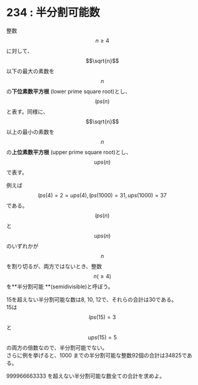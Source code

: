 # 234 : 半分割可能数

整数$$n \geq 4$$に対して、$$\sqrt{n}$$以下の最大の素数を$$n$$の**下位素数平方根** (lower prime square root)とし、$$lps(n)$$と表す。同様に、$$\sqrt{n}$$以上の最小の素数を$$n$$の**上位素数平方根** (upper prime square root)とし、$$ups(n)$$で表す。

例えば$$lps(4) = 2 = ups(4), lps(1000) = 31, ups(1000) = 37$$である。\
$$lps(n)$$と$$ups(n)$$のいずれかが$$n$$を割り切るが、両方ではないとき、整数$$n (\geq 4)$$を**半分割可能 **(semidivisible)と呼ぼう。

15を超えない半分割可能な数は8, 10, 12で、それらの合計は30である。\
15は$$lps(15) = 3$$と$$ups(15) = 5$$の両方の倍数なので、半分割可能でない。\
さらに例を挙げると、1000 までの半分割可能な整数92個の合計は34825である。

999966663333 を超えない半分割可能な数全ての合計を求めよ。
